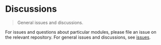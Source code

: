 Discussions
===
> General issues and discussions.

For issues and questions about particular modules, please file an issue on the relevant repository. For general issues and discussions, see [issues][issues].



[issues]: https://github.com/compute-io/discussions/issues

